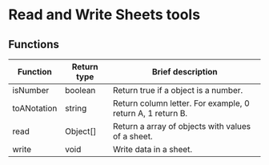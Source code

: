 # Read and Write Sheets tools

## Functions

| Function | Return type | Brief description |
| - | - | - |
| isNumber | boolean | Return true if a object is a number. |
| toANotation | string | Return column letter. For example, 0 return A, 1 return B. |
| read | Object[] | Return a array of objects with values of a sheet. |
| write | void | Write data in a sheet. |







